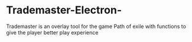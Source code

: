 # Trademaster-Electron-
Trademaster is an overlay tool for the game Path of exile with functions to give the player better play experience
